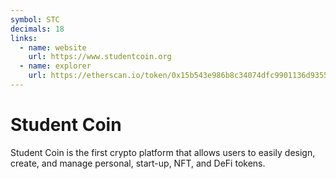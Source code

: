 ```yaml
---
symbol: STC
decimals: 18
links:
  - name: website
    url: https://www.studentcoin.org
  - name: explorer
    url: https://etherscan.io/token/0x15b543e986b8c34074dfc9901136d9355a537e7e
---
```


# Student Coin

Student Coin is the first crypto platform that allows users to easily design, create, and manage personal, start-up, NFT, and DeFi tokens.
